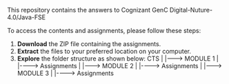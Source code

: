 This repository contains the answers to Cognizant GenC Digital-Nuture-4.0/Java-FSE

To access the contents and assignments, please follow these steps:

1. **Download** the ZIP file containing the assignments.
2. **Extract** the files to your preferred location on your computer.
3. **Explore** the folder structure as shown below:
   CTS
   |
   |---> MODULE 1
           |
           |----> Assignments
   |
   |---> MODULE 2
           |
           |----> Assignments
   |
   |---> MODULE 3
           |
           |----> Assignments
